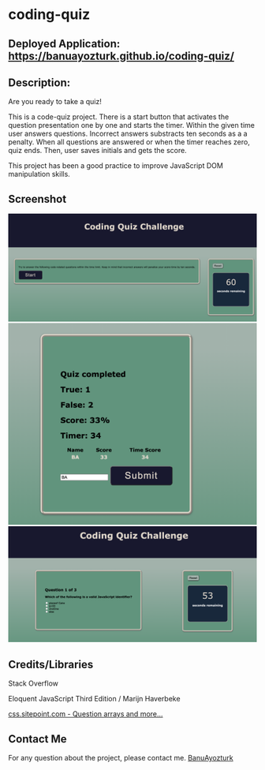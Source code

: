 # coding-quiz

## Deployed Application: https://banuayozturk.github.io/coding-quiz/

## Description: 
Are you ready to take a quiz!

This is a code-quiz project. There is a start button that activates the question presentation one by one and starts the timer. Within the given time user answers questions. Incorrect answers substracts ten seconds as a a penalty. When all questions are answered or when the timer reaches zero, quiz ends. Then, user saves initials and gets the score.

This project has been a good practice to improve JavaScript DOM manipulation skills.

## Screenshot
![Password Generatorimages - 3240.1166](./images/screen-shot2.png)
![Portfolio page - 968.1744 ](./images/screen-shot.png)
![Portfolio page - 968.1744 ](./images/screen-shot3.png)

## Credits/Libraries
 Stack Overflow

 Eloquent JavaScript Third Edition / Marijn Haverbeke

 [css.sitepoint.com - Question arrays and more...](https://www.sitepoint.com/simple-javascript-quiz/)

## Contact Me
For any question about the project, please contact me.
[BanuAyozturk](mailto:bnyksl@gmail.com)
